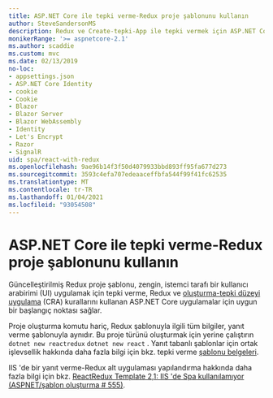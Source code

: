 ```yaml
---
title: ASP.NET Core ile tepki verme-Redux proje şablonunu kullanın
author: SteveSandersonMS
description: Redux ve Create-tepki-App ile tepki vermek için ASP.NET Core tek sayfalı uygulama (SPA) proje şablonunu kullanmaya nasıl başlacağınızı öğrenin.
monikerRange: '>= aspnetcore-2.1'
ms.author: scaddie
ms.custom: mvc
ms.date: 02/13/2019
no-loc:
- appsettings.json
- ASP.NET Core Identity
- cookie
- Cookie
- Blazor
- Blazor Server
- Blazor WebAssembly
- Identity
- Let's Encrypt
- Razor
- SignalR
uid: spa/react-with-redux
ms.openlocfilehash: 9ae96b14f3f50d4079933bbd893ff95fa677d273
ms.sourcegitcommit: 3593c4efa707edeaaceffbfa544f99f41fc62535
ms.translationtype: MT
ms.contentlocale: tr-TR
ms.lasthandoff: 01/04/2021
ms.locfileid: "93054508"
---
```

# <a name="use-the-react-with-redux-project-template-with-aspnet-core"></a>ASP.NET Core ile tepki verme-Redux proje şablonunu kullanın

Güncelleştirilmiş Redux proje şablonu, zengin, istemci tarafı bir kullanıcı arabirimi (UI) uygulamak için tepki verme, Redux ve [oluşturma-tepki düzeyi uygulama](https://github.com/facebookincubator/create-react-app) (CRA) kurallarını kullanan ASP.NET Core uygulamalar için uygun bir başlangıç noktası sağlar.

Proje oluşturma komutu hariç, Redux şablonuyla ilgili tüm bilgiler, yanıt verme şablonuyla aynıdır. Bu proje türünü oluşturmak için yerine çalıştırın `dotnet new reactredux` `dotnet new react` . Yanıt tabanlı şablonlar için ortak işlevsellik hakkında daha fazla bilgi için bkz. tepki verme [şablonu belgeleri](xref:spa/react).

IIS 'de bir yanıt verme-Redux alt uygulaması yapılandırma hakkında daha fazla bilgi için bkz. [ReactRedux Template 2,1: IIS 'de Spa kullanılamıyor (ASPNET/şablon oluşturma &num; 555)](https://github.com/aspnet/Templating/issues/555).
